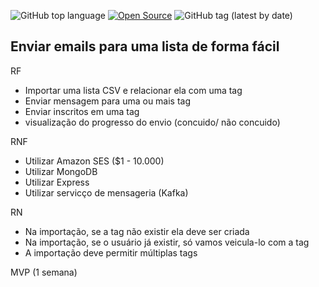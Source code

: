 ![GitHub top language](https://img.shields.io/github/languages/top/williamkoller/umbriel)
[![Open Source](https://badges.frapsoft.com/os/v1/open-source.svg?v=103)](https://opensource.org/)
![GitHub tag (latest by date)](https://img.shields.io/github/v/tag/williamkoller/umbriel)

Enviar emails para uma lista de forma fácil
------

RF
- Importar uma lista CSV e relacionar ela com uma tag
- Enviar mensagem para uma ou mais tag
- Enviar inscritos em uma tag
- visualização do progresso do envio (concuido/ não concuido)

RNF
- Utilizar Amazon SES ($1 - 10.000)
- Utilizar MongoDB
- Utilizar Express
- Utilizar servicço de mensageria (Kafka)

RN
- Na importação, se a tag não existir ela deve ser criada
- Na importação, se o usuário já existir, só vamos veicula-lo com a tag
- A importação deve permitir múltiplas tags

MVP (1 semana)
